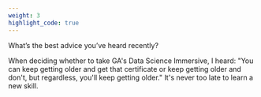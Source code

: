 ```yaml
---
weight: 3
highlight_code: true
---
```


What’s the best advice you’ve heard recently?

When deciding whether to take GA's Data Science Immersive, I heard: "You can keep getting older and get that certificate or keep getting older and don't, but regardless, you'll keep getting older."  It's never too late to learn a new skill.
